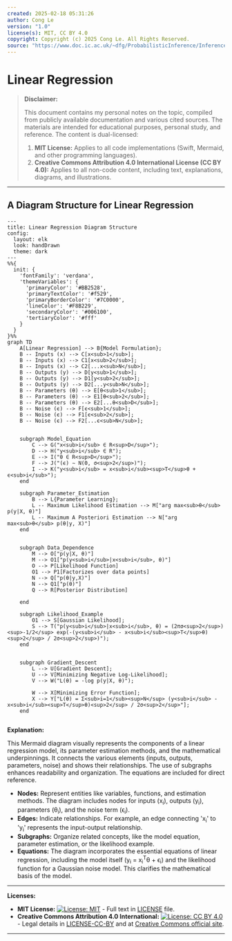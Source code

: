 ```yaml
---
created: 2025-02-18 05:31:26
author: Cong Le
version: "1.0"
license(s): MIT, CC BY 4.0
copyright: Copyright (c) 2025 Cong Le. All Rights Reserved.
source: "https://www.doc.ic.ac.uk/~dfg/ProbabilisticInference/InferenceAndMachineLearningNotes.pdf"
---
```




# Linear Regression
> **Disclaimer:**
>
> This document contains my personal notes on the topic,
> compiled from publicly available documentation and various cited sources.
> The materials are intended for educational purposes, personal study, and reference.
> The content is dual-licensed:
> 1. **MIT License:** Applies to all code implementations (Swift, Mermaid, and other programming languages).
> 2. **Creative Commons Attribution 4.0 International License (CC BY 4.0):** Applies to all non-code content, including text, explanations, diagrams, and illustrations.
---

## A Diagram Structure for Linear Regression



```mermaid
---
title: Linear Regression Diagram Structure
config:
  layout: elk
  look: handDrawn
  theme: dark
---
%%{
  init: {
    'fontFamily': 'verdana',
    'themeVariables': {
      'primaryColor': '#BB2528',
      'primaryTextColor': '#f529',
      'primaryBorderColor': '#7C0000',
      'lineColor': '#F8B229',
      'secondaryColor': '#006100',
      'tertiaryColor': '#fff'
    }
  }
}%%
graph TD
    A[Linear Regression] --> B{Model Formulation};
    B -- Inputs (x) --> C[x<sub>1</sub>];
    B -- Inputs (x) --> C1[x<sub>2</sub>];
    B -- Inputs (x) --> C2[...x<sub>N</sub>];
    B -- Outputs (y) --> D[y<sub>1</sub>];
    B -- Outputs (y) --> D1[y<sub>2</sub>];
    B -- Outputs (y) --> D2[...y<sub>N</sub>];
    B -- Parameters (θ) --> E[θ<sub>1</sub>];
    B -- Parameters (θ) --> E1[θ<sub>2</sub>];
    B -- Parameters (θ) --> E2[...θ<sub>D</sub>];
    B -- Noise (ϵ) --> F[ϵ<sub>1</sub>];
    B -- Noise (ϵ) --> F1[ϵ<sub>2</sub>];
    B -- Noise (ϵ) --> F2[...ϵ<sub>N</sub>];


    subgraph Model_Equation
        C --> G("x<sub>i</sub> ∈ R<sup>D</sup>");
        D --> H("y<sub>i</sub> ∈ R");
        E --> I("θ ∈ R<sup>D</sup>");
        F --> J("(ϵ) ∼ N(0, σ<sup>2</sup>)");
        I --> K("y<sub>i</sub> = x<sub>i</sub><sup>T</sup>θ + ϵ<sub>i</sub>");
    end

    subgraph Parameter_Estimation
        B --> L{Parameter Learning};
        L -- Maximum Likelihood Estimation --> M["arg max<sub>θ</sub> p(y|X, θ)"]
        L -- Maximum A Posteriori Estimation --> N["arg max<sub>θ</sub> p(θ|y, X)"]
    end


    subgraph Data_Dependence
        M --> O["p(y|X, θ)"]
        M --> O1["p(y<sub>i</sub>|x<sub>i</sub>, θ)"]
        O --> P[Likelihood Function]
        O1 --> P1[Factorizes over data points]
        N --> Q["p(θ|y,X)"]
        N --> Q1["p(θ)"]
        Q --> R[Posterior Distribution]

    end

    subgraph Likelihood_Example
        O1 --> S[Gaussian Likelihood];
        S --> T("p(y<sub>i</sub>|x<sub>i</sub>, θ) = (2πσ<sup>2</sup>)<sup>-1/2</sup> exp(-(y<sub>i</sub> - x<sub>i</sub><sup>T</sup>θ)<sup>2</sup> / 2σ<sup>2</sup>)");
    end
    
    
    subgraph Gradient_Descent
        L --> U[Gradient Descent];
        U --> V[Minimizing Negative Log-Likelihood];
        V --> W("L(θ) = -log p(y|X, θ)");
        
        W --> X[Minimizing Error Function];
        X --> Y["L(θ) = Σ<sub>i=1</sub><sup>N</sup> (y<sub>i</sub> - x<sub>i</sub><sup>T</sup>θ)<sup>2</sup> / 2σ<sup>2</sup>"];
    end
    
```


**Explanation:**

This Mermaid diagram visually represents the components of a linear regression model, its parameter estimation methods, and the mathematical underpinnings.  It connects the various elements (inputs, outputs, parameters, noise) and shows their relationships. The use of subgraphs enhances readability and organization. The equations are included for direct reference.


* **Nodes:**  Represent entities like variables, functions, and estimation methods.  The diagram includes nodes for inputs (x<sub>i</sub>), outputs (y<sub>i</sub>), parameters (θ<sub>i</sub>), and the noise term (ϵ<sub>i</sub>).
* **Edges:** Indicate relationships. For example, an edge connecting 'x<sub>i</sub>' to 'y<sub>i</sub>' represents the input-output relationship.
* **Subgraphs:** Organize related concepts, like the model equation, parameter estimation, or the likelihood example.
* **Equations:**  The diagram incorporates the essential equations of linear regression, including the model itself (y<sub>i</sub> = x<sub>i</sub><sup>T</sup>θ + ϵ<sub>i</sub>) and the likelihood function for a Gaussian noise model. This clarifies the mathematical basis of the model.




---
**Licenses:**

- **MIT License:**  [![License: MIT](https://img.shields.io/badge/License-MIT-yellow.svg)](LICENSE) - Full text in [LICENSE](LICENSE) file.
- **Creative Commons Attribution 4.0 International:** [![License: CC BY 4.0](https://licensebuttons.net/l/by/4.0/88x31.png)](LICENSE-CC-BY) - Legal details in [LICENSE-CC-BY](LICENSE-CC-BY) and at [Creative Commons official site](http://creativecommons.org/licenses/by/4.0/).

---